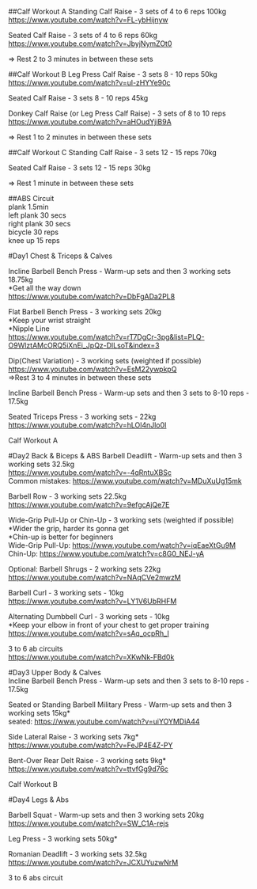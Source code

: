 
##Calf Workout A
Standing Calf Raise - 3 sets of 4 to 6 reps 100kg  
https://www.youtube.com/watch?v=FL-ybHijnyw

Seated Calf Raise - 3 sets of 4 to 6 reps 60kg  
https://www.youtube.com/watch?v=JbyjNymZOt0

=> Rest 2 to 3 minutes in between these sets  

##Calf Workout B
Leg Press Calf Raise - 3 sets 8 - 10 reps 50kg  
https://www.youtube.com/watch?v=ul-zHYYe90c  

Seated Calf Raise - 3 sets 8 - 10 reps 45kg  

Donkey Calf Raise (or Leg Press Calf Raise) - 3 sets of 8 to 10 reps  
https://www.youtube.com/watch?v=aHOudYjiB9A  

=> Rest 1 to 2 minutes in between these sets

##Calf Workout C
Standing Calf Raise - 3 sets 12 - 15 reps 70kg  

Seated Calf Raise - 3 sets 12 - 15 reps 30kg  

=> Rest 1 minute in between these sets

##ABS Circuit  
plank 1.5min  
left plank 30 secs  
right plank 30 secs  
bicycle 30 reps  
knee up 15 reps

#Day1 Chest & Triceps & Calves

Incline Barbell Bench Press - Warm-up sets and then 3 working sets 18.75kg  
*Get all the way down  
https://www.youtube.com/watch?v=DbFgADa2PL8  

Flat Barbell Bench Press - 3 working sets 20kg  
*Keep your wrist straight  
*Nipple Line  
https://www.youtube.com/watch?v=rT7DgCr-3pg&list=PLQ-O9WlztAMcORQ5iXnEi_JpQz-DlLsoT&index=3

Dip(Chest Variation) - 3 working sets (weighted if possible)  
https://www.youtube.com/watch?v=EsM22ywpkpQ  
=>Rest 3 to 4 minutes in between these sets  

Incline Barbell Bench Press - Warm-up sets and then 3 sets to 8-10 reps - 17.5kg  

Seated Triceps Press - 3 working sets - 22kg  
https://www.youtube.com/watch?v=hLOl4nJlo0I 

Calf Workout A

#Day2 Back & Biceps & ABS
Barbell Deadlift - Warm-up sets and then 3 working sets 32.5kg  
https://www.youtube.com/watch?v=-4qRntuXBSc  
Common mistakes: https://www.youtube.com/watch?v=MDuXuUg15mk  

Barbell Row - 3 working sets 22.5kg  
https://www.youtube.com/watch?v=9efgcAjQe7E

Wide-Grip Pull-Up or Chin-Up - 3 working sets (weighted if possible)  
*Wider the grip, harder its gonna get   
*Chin-up is better for beginners  
Wide-Grip Pull-Up: https://www.youtube.com/watch?v=iqEaeXtGu9M  
Chin-Up: https://www.youtube.com/watch?v=c8G0_NEJ-yA  

Optional: Barbell Shrugs - 2 working sets 22kg  
https://www.youtube.com/watch?v=NAqCVe2mwzM  

Barbell Curl - 3 working sets - 10kg  
https://www.youtube.com/watch?v=LY1V6UbRHFM  

Alternating Dumbbell Curl - 3 working sets - 10kg  
*Keep your elbow in front of your chest to get proper training  
https://www.youtube.com/watch?v=sAq_ocpRh_I  

3 to 6 ab circuits  
https://www.youtube.com/watch?v=XKwNk-FBd0k


#Day3 Upper Body & Calves  
Incline Barbell Bench Press - Warm-up sets and then 3 sets to 8-10 reps - 17.5kg  

Seated or Standing Barbell Military Press - Warm-up sets and then 3 working sets 15kg*   
seated: https://www.youtube.com/watch?v=uiYOYMDiA44  

Side Lateral Raise - 3 working sets 7kg*  
https://www.youtube.com/watch?v=FeJP4E4Z-PY  

Bent-Over Rear Delt Raise - 3 working sets 9kg*  
https://www.youtube.com/watch?v=ttvfGg9d76c  

Calf Workout B  

#Day4 Legs & Abs

Barbell Squat - Warm-up sets and then 3 working sets 20kg  
https://www.youtube.com/watch?v=SW_C1A-rejs

Leg Press - 3 working sets 50kg*  

Romanian Deadlift - 3 working sets 32.5kg     
https://www.youtube.com/watch?v=JCXUYuzwNrM   

3 to 6 abs circuit  

